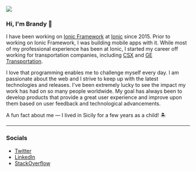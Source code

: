 <img src="https://user-images.githubusercontent.com/6577830/228083062-15029d82-8f4b-4f5d-b1a3-bdde0669c649.png">

### Hi, I'm Brandy 👋

I have been working on [Ionic Framework](https://ionicframework.com/) at [Ionic](https://ionic.io/) since 2015. Prior to working on Ionic Framework, I was building mobile apps with it. While most of my professional experience has been at Ionic, I started my career off working for transportation companies, including [CSX](https://www.csx.com/) and [GE Transportation](https://www.ge.com/research/sectors/transportation). 

I love that programming enables me to challenge myself every day. I am passionate about the web and I strive to keep up with the latest technologies and releases. I've been extremely lucky to see the impact my work has had on so many people worldwide. My goal has always been to develop products that provide a great user experience and improve upon them based on user feedback and technological advancements.

A fun fact about me — I lived in Sicily for a few years as a child! 🏝

----

### Socials

- [Twitter](https://twitter.com/brandyscarney)
- [LinkedIn](https://www.linkedin.com/in/brandyscarney/)
- [StackOverflow](https://stackoverflow.com/users/3802466/brandy-carney)
